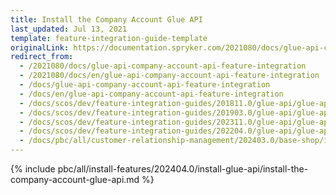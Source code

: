 ```yaml
---
title: Install the Company Account Glue API
last_updated: Jul 13, 2021
template: feature-integration-guide-template
originalLink: https://documentation.spryker.com/2021080/docs/glue-api-company-account-api-feature-integration
redirect_from:
  - /2021080/docs/glue-api-company-account-api-feature-integration
  - /2021080/docs/en/glue-api-company-account-api-feature-integration
  - /docs/glue-api-company-account-api-feature-integration
  - /docs/en/glue-api-company-account-api-feature-integration
  - /docs/scos/dev/feature-integration-guides/201811.0/glue-api/glue-api-company-account-feature-integration.html
  - /docs/scos/dev/feature-integration-guides/201903.0/glue-api/glue-api-company-account-feature-integration.html
  - /docs/scos/dev/feature-integration-guides/202311.0/glue-api/glue-api-company-account-feature-integration.html
  - /docs/scos/dev/feature-integration-guides/202204.0/glue-api/glue-api-company-account-feature-integration.html
  - /docs/pbc/all/customer-relationship-management/202403.0/base-shop/install-and-upgrade/install-glue-api/install-the-company-account-glue-api.html
---
```


{% include pbc/all/install-features/202404.0/install-glue-api/install-the-company-account-glue-api.md %} <!-- To edit, see /_includes/pbc/all/install-features/202404.0/install-glue-api/install-the-company-account-glue-api.md -->
